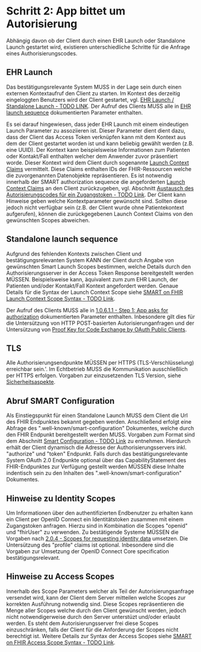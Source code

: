 # Schritt 2: App bittet um Autorisierung

Abhängig davon ob der Client durch einen EHR Launch oder Standalone Launch gestartet wird, existieren unterschiedliche Schritte für die Anfrage eines Authorisierungscodes.

## EHR Launch

Das bestätigungsrelevante System MUSS in der Lage sein durch einen externen Kontextaufruf den Client zu starten. Im Kontext des derzeitig eingeloggten Benutzers wird der Client gestartet, vgl. [EHR Launch / Standalone Launch - TODO LINK](). Der Aufruf des Clients MUSS alle in [EHR launch sequence](http://build.fhir.org/ig/HL7/smart-app-launch/index.html#ehr-launch-sequence) dokumentierten Parameter enthalten.

Es sei darauf hingewiesen, dass jeder EHR Launch mit einem eindeutigen Launch Parameter zu assoziieren ist. Dieser Parameter dient dient dazu, dass der Client das Access Token verknüpfen kann mit dem Kontext aus dem der Client gestartet worden ist und kann beliebig gewählt werden (z.B. eine UUID). Der Kontext kann beispielsweise Informationen zum Patienten oder Kontakt/Fall enthalten welcher dem Anwender zuvor präsentiert worde. Dieser Kontext wird dem Client durch sogenannte [Launch Context Claims](http://build.fhir.org/ig/HL7/smart-app-launch/scopes-and-launch-context.html#scopes-for-requesting-context-data) vermittelt. Diese Claims enthalten IDs der FHIR-Ressourcen welche die zuvorgenannten Datenobjekte repräsentieren. Es ist notwendig innerhalb der SMART authorization sequence die angeforderten [Launch Context Claims](http://build.fhir.org/ig/HL7/smart-app-launch/scopes-and-launch-context.html#scopes-for-requesting-context-data) an den Client zurückzugeben, vgl. Abschnitt [Austausch des Autorisierungscodes für ein Zugangstoken - TODO Link](). Der Client kann Hinweise geben welche Kontextparameter gewünscht sind. Sollten diese jedoch nicht verfügbar sein (z.B. der Client wurde ohne Patientekontext aufgerufen), können die zurückgegebenen Launch Context Claims von den gewünschten Scopes abweichen.

## Standalone launch sequence

Aufgrund des fehlenden Kontexts zwischen Client und bestätigungsrelevanten System KANN der Client durch Angabe von gewünschten Smart Launch Scopes bestimmen, welche Details durch den Authorisierungsserver in der Access Token Response bereitgestellt werden MÜSSEN. Beispielsweise kann, äquivalent zum zum EHR Launch, der Patienten und/oder Kontakt/Fall Kontext angefordert werden. Genaue Details für die Syntax der Launch Context Scope siehe [SMART on FHIR Launch Context Scope Syntax - TODO Link]().

Der Aufruf des Clients MUSS alle in [1.0.6.1.1 - Step 1: App asks for authorization](http://build.fhir.org/ig/HL7/smart-app-launch/index.html#ehr-launch-sequence) dokumentierten Parameter enthalten. Inbesondere gilt dies für die Untersützung von HTTP POST-basierten Autorisierunganfragen und der Untersützung von [Proof Key for Code Exchange by OAuth Public Clients](https://datatracker.ietf.org/doc/html/rfc7636).

## TLS

Alle Authorisierungsendpunkte MÜSSEN per HTTPS (TLS-Verschlüsselung) erreichbar sein.'. Im Echtbetrieb MUSS die Kommunikation ausschließlich per HTTPS erfolgen. Vorgaben zur einzusetzenden TLS Version, siehe [Sicherheitsaspekte](https://simplifier.net/guide/ImplementierungsleitfadenISiK-Basismodul/UebergreifendeFestlegungenRest).

## Abruf SMART Configuration

Als Einstiegspunkt für einen Standalone Launch MUSS dem Client die Url des FHIR Endpunktes bekannt gegeben werden. Anschließend erfolgt eine Abfrage des ".well-known/smart-configuration" Dokumentes, welche durch den FHIR Endpunkt bereitgestellt werden MUSS. Vorgaben zum Format sind dem Abschnitt [Smart Configuration - TODO Link]() zu entnehmen. Hierdurch erhält der Client dynamisch die Adresse der Authorisierungsservers inkl. "authorize" und "token" Endpunkt. Falls durch das bestätigungsrelevante System OAuth 2.0 Endpunkte optional über das CapabilityStatement des FHIR-Endpunktes zur Verfügung gestellt werden MÜSSEN diese Inhalte indentisch sein zu den Inhalten des ".well-known/smart-configuration" Dokumentes.

## Hinweise zu Identity Scopes

Um Informationen über den authentifizierten Endbenutzer zu erhalten kann ein Client per OpenID Connect ein Identitätstoken zusammen mit einem Zugangstoken anfragen. Hierzu sind in Kombination die Scopes "openid" und "fhirUser" zu verwenden. Zu bestätigende Systeme MÜSSEN die Vorgaben nach [2.0.4 - Scopes for requesting identity data](http://build.fhir.org/ig/HL7/smart-app-launch/scopes-and-launch-context.html#scopes-for-requesting-identity-data) umsetzen. Die Untersützung des "profile" claims ist optional. Inbesondere sind die Vorgaben zur Umsetzung der OpenID Connect Core specification bestätigungsrelevant.

## Hinweise zu Access Scopes

Innerhalb des Scope Parameters welcher als Teil der Autorisierungsanfrage versendet wird, kann der Client dem Server mitteilen welche Scopes zur korrekten Ausführung notwendig sind. Diese Scopes repräsentieren die Menge aller Scopes welche durch den Client gewünscht werden, jedoch nicht notwendigerweise durch den Server unterstüzt und/oder erlaubt werden. Es steht dem Autorisierungsserver frei diese Scopes einzuschränken, falls der Client für die Anforderung der Scopes nicht berechtigt ist. Weitere Details zur Syntax der Access Scopes siehe [SMART on FHIR Access Scope Syntax - TODO Link]().
